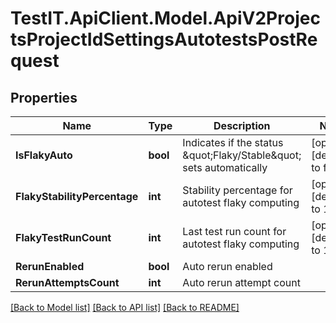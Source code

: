 # TestIT.ApiClient.Model.ApiV2ProjectsProjectIdSettingsAutotestsPostRequest

## Properties

Name | Type | Description | Notes
------------ | ------------- | ------------- | -------------
**IsFlakyAuto** | **bool** | Indicates if the status \&quot;Flaky/Stable\&quot; sets automatically | [optional] [default to false]
**FlakyStabilityPercentage** | **int** | Stability percentage for autotest flaky computing | [optional] [default to 100]
**FlakyTestRunCount** | **int** | Last test run count for autotest flaky computing | [optional] [default to 100]
**RerunEnabled** | **bool** | Auto rerun enabled | 
**RerunAttemptsCount** | **int** | Auto rerun attempt count | 

[[Back to Model list]](../README.md#documentation-for-models) [[Back to API list]](../README.md#documentation-for-api-endpoints) [[Back to README]](../README.md)

